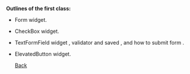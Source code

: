 **Outlines of the first class:**

- Form widget.
- CheckBox widget.
- TextFormField widget , validator and saved , and how to submit form .
- ElevatedButton widget.

  [Back](../README.md)
